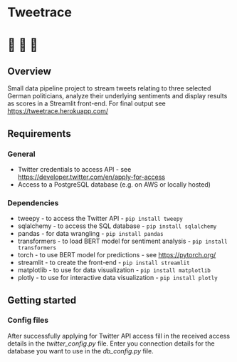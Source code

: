 # Tweetrace
# 🏁 🏁 🏁
## Overview
Small data pipeline project to stream tweets relating to three selected German politicians, analyze their underlying sentiments and display results as scores in a Streamlit front-end. For final output see https://tweetrace.herokuapp.com/

## Requirements
### General
- Twitter credentials to access API - see https://developer.twitter.com/en/apply-for-access
- Access to a PostgreSQL database (e.g. on AWS or locally hosted)
### Dependencies
- tweepy - to access the Twitter API - `pip install tweepy`
- sqlalchemy - to access the SQL database - `pip install sqlalchemy`
- pandas - for data wrangling - `pip install pandas`
- transformers - to load BERT model for sentiment analysis - `pip install transformers`
- torch - to use BERT model for predictions - see https://pytorch.org/ 
- streamlit - to create the front-end - `pip install streamlit`
- matplotlib - to use for data visualization - `pip install matplotlib`
- plotly - to use for interactive data visualization - `pip install plotly`

## Getting started

### Config files
After successfully applying for Twitter API access fill in the received access details in the *twitter_config.py* file.
Enter you connection details for the database you want to use in the *db_config.py* file.
